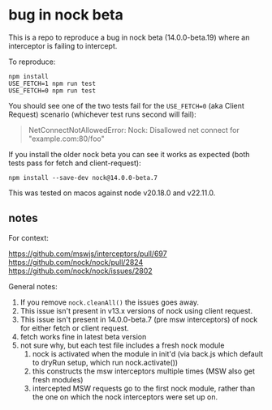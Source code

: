 # bug in nock beta

This is a repo to reproduce a bug in nock beta (14.0.0-beta.19) where an interceptor is failing to intercept.

To reproduce:

```
npm install
USE_FETCH=1 npm run test
USE_FETCH=0 npm run test
```

You should see one of the two tests fail for the `USE_FETCH=0` (aka Client Request) scenario (whichever test runs second will fail):
> NetConnectNotAllowedError: Nock: Disallowed net connect for "example.com:80/foo"

If you install the older nock beta you can see it works as expected (both tests pass for fetch and client-request):

```
npm install --save-dev nock@14.0.0-beta.7
```

This was tested on macos against node v20.18.0 and v22.11.0.

## notes

For context:

https://github.com/mswjs/interceptors/pull/697
https://github.com/nock/nock/pull/2824
https://github.com/nock/nock/issues/2802

General notes:

1. If you remove `nock.cleanAll()` the issues goes away.
1. This issue isn't present in v13.x versions of nock using client request.
1. This issue isn't present in 14.0.0-beta.7 (pre msw interceptors) of nock for either fetch or client request.
1. fetch works fine in latest beta version
1. not sure why, but each test file includes a fresh nock module
   1. nock is activated when the module in init'd (via back.js which default to dryRun setup, which run nock.activate())
   1. this constructs the msw interceptors multiple times (MSW also get fresh modules)
   1. intercepted MSW requests go to the first nock module, rather than the one on which the nock interceptors were set up on.



